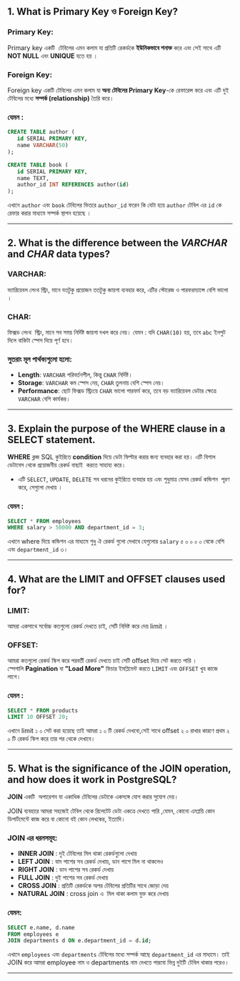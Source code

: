 ## 1. What is Primary Key ও Foreign Key?

### Primary Key:

Primary key একটি  টেবিলের এমন কলাম যা প্রতিটি রেকর্ডকে **ইউনিকভাবে শনাক্ত** করে এবং সেই সাথে এটি **NOT NULL** এবং **UNIQUE** হতে হয় ।

### Foreign Key:

Foreign key একটি টেবিলের এমন কলাম যা **অন্য টেবিলের Primary Key**-কে রেফারেন্স করে এবং এটি দুই টেবিলের মধ্যে **সম্পর্ক (relationship)** তৈরি করে।

### যেমন :

```sql
CREATE TABLE author (
   id SERIAL PRIMARY KEY,
   name VARCHAR(50)
);

CREATE TABLE book (
   id SERIAL PRIMARY KEY,
   name TEXT,
   author_id INT REFERENCES author(id)
);
```
   এখানে `author` এবং `book` টেবিলের ভিতরে `author_id` ফরেন কি যেটা হয়ে `author` টেবিল এর `id` কে রেফার করার মাধ্যমে সম্পর্ক স্থাপন হয়েছে । 

---

## 2. What is the difference between the _VARCHAR_ and _CHAR_ data types?

### VARCHAR:

ভ্যারিয়েবল লেংথ স্ট্রিং, মানে যতটুকু প্রয়োজন ততটুকু জায়গা ব্যবহার করে, এটির স্টোরেজ ও পারফরম্যান্সে বেশি ভালো ।

### CHAR:

ফিক্সড লেংথ  স্ট্রিং, মানে সব সময় নির্দিষ্ট জায়গা দখল করে নেয়। যেমন : যদি `CHAR(10)` হয়, তবে `abc` ইনপুট দিলে বাকিটা স্পেস দিয়ে পূর্ণ হবে।

### সুতরাং মূল পার্থক্যগুলো হলো:

- **Length**: `VARCHAR` পরিবর্তনশীল, কিন্তু `CHAR` নির্দিষ্ট।
- **Storage**: `VARCHAR` কম স্পেস নেয়, `CHAR` তুলনায় বেশি স্পেস নেয়।
- **Performance**: ছোট ফিক্সড স্ট্রিংয়ে `CHAR` ভালো পারফর্ম করে, তবে বড় ভ্যারিয়েবল ডেটার ক্ষেত্রে `VARCHAR` বেশি কার্যকর।

---

## 3. Explain the purpose of the WHERE clause in a SELECT statement.

**WHERE** ক্লজ SQL কুইরিতে **condition** দিয়ে ডেটা ফিল্টার করার জন্য ব্যবহার করা হয়। এটি বিশাল ডেটাবেস থেকে প্রয়োজনীয় রেকর্ড বাছাই  করতে সাহায্য করে।

- এটি `SELECT`, `UPDATE`, `DELETE` সব ধরনের কুইরিতে ব্যবহার হয় এবং শুধুমাত্র যেসব রেকর্ড কন্ডিশন  পূরণ করে, সেগুলো দেখায় ।

### যেমন :

```sql
SELECT * FROM employees
WHERE salary > 50000 AND department_id = 3;
```
   এখানে where দিয়ে কন্ডিশন এর মাধ্যমে শুধু ঐ রেকর্ড গুলো দেখাবে যেগুলোর `salary` ৫ ০ ০ ০ ০  থেকে বেশি এবং `department_id` ৩। 
   
---

## 4. What are the LIMIT and OFFSET clauses used for?

### LIMIT:

আমরা একসাথে সর্বোচ্চ কতগুলো রেকর্ড দেখতে চাই, সেটি নিদিষ্ট করে দেয় limit ।

### OFFSET:

আমরা কতগুলো রেকর্ড স্কিপ করে পরবর্তী রেকর্ড দেখতে চাই সেটি offset দিয়ে সেট করতে পারি ।স্পেশালি **Pagination** বা **"Load More"** ফিচার ইমপ্লিমেন্ট করতে `LIMIT` এবং `OFFSET` খুব কাজে লাগে।

### যেমন :

```sql
SELECT * FROM products
LIMIT 10 OFFSET 20;
```
এখানে limit ১ ০ সেট করা হয়েছে তাই আমরা ১ ০  টি রেকর্ড দেখবো,সেই সাথে offset ২ ০ রাখার কারণে প্রথম ২ ০ টি রেকর্ড স্কিপ করে তার পর থেকে দেখাবে। 

---

## 5. What is the significance of the JOIN operation, and how does it work in PostgreSQL?

**JOIN** একটি  অপারেশন যা একাধিক টেবিলের ডেটাকে একসঙ্গে যোগ করার সুযোগ দেয়।

JOIN ব্যবহারে আমরা সহজেই টেবিল থেকে রিলেটেট ডেটা একত্রে দেখতে পারি ,যেমন, কোনো এমপ্লয়ি কোন ডিপার্টমেন্টে কাজ করে বা কোনো বই কোন লেখকের, ইত্যাদি।

### JOIN এর ধরনসমূহ:

- **INNER JOIN** : দুই টেবিলের মিল থাকা রেকর্ডগুলো দেখায়
- **LEFT JOIN** : বাম পাশের সব রেকর্ড দেখায়, ডান পাশে মিল না থাকলেও
- **RIGHT JOIN** : ডান পাশের সব রেকর্ড দেখায়
- **FULL JOIN** : দুই পাশের সব রেকর্ড দেখায়
- **CROSS JOIN** : প্রতিটি রেকর্ডকে অপর টেবিলের প্রতিটির সাথে জোড়া দেয়
- **NATURAL JOIN** : cross join এ  মিল থাকা কলাম যুক্ত করে দেখায়

### যেমন:

```sql
SELECT e.name, d.name
FROM employees e
JOIN departments d ON e.department_id = d.id;
```

এখানে `employees` এবং `departments` টেবিলের মধ্যে সম্পর্ক আছে `department_id` এর মাধ্যমে। তাই JOIN করে আমরা employee নাম ও departments নাম দেখতে পারবো ভিন্ন দুইটি টেবিল থাকার পরেও। 

---
